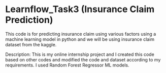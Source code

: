 # Learnflow_Task3 (Insurance Claim Prediction)

This code is for predicting insurance claim using various factors using a machine learning model in python and we will be using insurance claim dataset from the kaggle.

Description: This is my online internship project and I created this code based on other codes and modified the code and dataset according to my requirements. I used Random Forest Regressor ML models.

